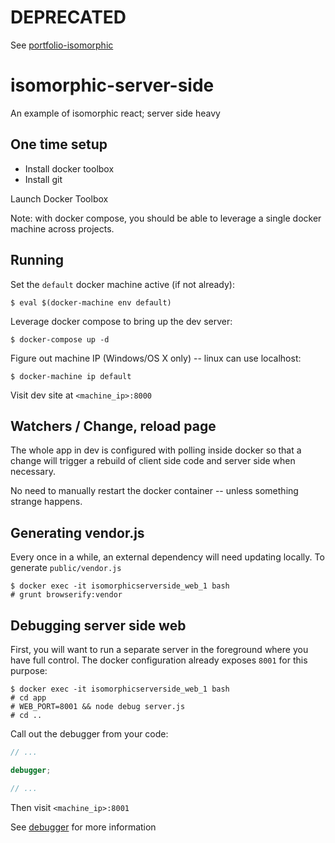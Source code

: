 # DEPRECATED

See [portfolio-isomorphic](//github.com/danjamin/portfolio-isomorphic)

# isomorphic-server-side

An example of isomorphic react; server side heavy


## One time setup

- Install docker toolbox
- Install git

Launch Docker Toolbox

Note: with docker compose, you should be able to leverage a single docker machine
across projects.


## Running

Set the `default` docker machine active (if not already):

```
$ eval $(docker-machine env default)
```

Leverage docker compose to bring up the dev server:

```
$ docker-compose up -d
```

Figure out machine IP (Windows/OS X only) -- linux can use localhost:

```
$ docker-machine ip default
```

Visit dev site at `<machine_ip>:8000`


## Watchers / Change, reload page

The whole app in dev is configured with polling inside docker so that
a change will trigger a rebuild of client side code and server side when necessary.

No need to manually restart the docker container -- unless something strange happens.


## Generating vendor.js

Every once in a while, an external dependency will need updating locally.
To generate `public/vendor.js`

```
$ docker exec -it isomorphicserverside_web_1 bash
# grunt browserify:vendor
```

## Debugging server side web

First, you will want to run a separate server in the foreground where you have full control.
The docker configuration already exposes `8001` for this purpose:

```
$ docker exec -it isomorphicserverside_web_1 bash
# cd app
# WEB_PORT=8001 && node debug server.js
# cd ..
```

Call out the debugger from your code:

```js
// ...

debugger;

// ...
```

Then visit `<machine_ip>:8001`

See [debugger](https://nodejs.org/api/debugger.html) for more information
